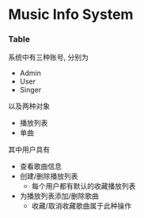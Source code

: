 # Music Info System

### Table

系统中有三种账号, 分别为
- Admin
- User
- Singer

以及两种对象
- 播放列表
- 单曲

其中用户具有
- 查看歌曲信息
- 创建/删除播放列表
  - 每个用户都有默认的收藏播放列表
- 为播放列表添加/删除歌曲
  - 收藏/取消收藏歌曲属于此种操作